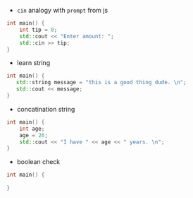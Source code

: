 
* `cin` analogy with `prompt` from js

```c++
int main() {
	int tip = 0;
	std::cout << "Enter amount: ";
	std::cin >> tip;
}
```

* learn string

```c++
int main() {
   std::string message = "this is a good thing dude. \n";
   std::cout << message;
}
```

* concatination string

```c++
int main() {
	int age;
	age = 26;
	std::cout << "I have " << age << " years. \n";
}
```

* boolean check

```c++
int main() {
	
}
```